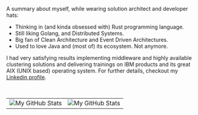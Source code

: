 A summary about myself, while wearing solution architect and developer hats:
<br/>
- Thinking in (and kinda obsessed with) Rust programming language.
- Still liking Golang, and Distributed Systems.
- Big fan of Clean Architecture and Event Driven Architectures.
- Used to love Java and (most of) its ecosystem. Not anymore.

I had very satisfying results implementing middleware and highly available clustering solutions and delivering trainings on IBM products and its great AIX (UNIX based) operating system. For further details, checkout my [Linkedin profile](https://www.linkedin.com/in/marius-ileana/).

<br/>

<div align="center">

|       |      |
| ----: | :--- |
| <img align="center" src="https://github-readme-streak-stats.herokuapp.com/?user=dxps&theme=vue-dark&hide_border=true&date_format=M%20j[%2C%20Y]" alt="My GitHub Stats" />  | <img align="center" src="https://github-readme-stats-git-masterrstaa-rickstaa.vercel.app/api?username=dxps&show_icons=true&include_all_commits=true&theme=vue-dark&hide_border=true" alt="My GitHub Stats" /> |

</div>

<!--
**dxps/dxps** is a ✨ _special_ ✨ repository because its `README.md` (this file) appears on your GitHub profile.

Here are some ideas to get you started:

- 🔭 I’m currently working on ...
- 🌱 I’m currently learning ...
- 👯 I’m looking to collaborate on ...
- 🤔 I’m looking for help with ...
- 💬 Ask me about ...
- 📫 How to reach me: ...
- 😄 Pronouns: ...
- ⚡ Fun fact: ...
-->

